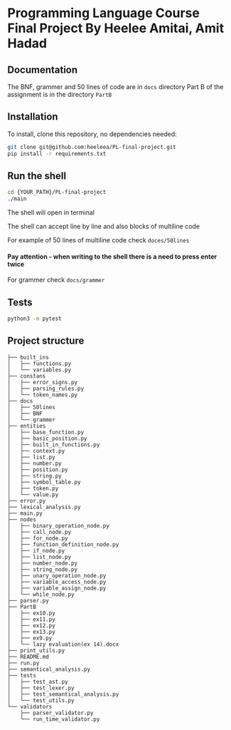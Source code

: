 # Programming Language Course Final Project By Heelee Amitai, Amit Hadad

## Documentation
 The BNF, grammer and 50 lines of code are in `docs` directory
 Part B of the assignment is in the directory `PartB`
 


## Installation
To install, clone this repository, no dependencies needed:
```bash
git clone git@github.com:heeleea/PL-final-project.git
pip install -r requirements.txt
```

## Run the shell
```bash
cd {YOUR_PATH}/PL-final-project
./main
```
The shell will open in terminal

The shell can accept line by line and also blocks of multiline code

For example of 50 lines of multiline code check `doces/50lines`

#### Pay attention - when writing to the shell there is a need to press enter twice

For grammer check `docs/grammer`


## Tests
```bash
python3 -m pytest
```

## Project structure
```
├── built_ins
│   ├── functions.py
│   └── variables.py
├── constans
│   ├── error_signs.py
│   ├── parsing_rules.py
│   └── token_names.py
├── docs
│   ├── 50lines
│   ├── BNF
│   └── grammer
├── entities
│   ├── base_function.py
│   ├── basic_position.py
│   ├── built_in_functions.py
│   ├── context.py
│   ├── list.py
│   ├── number.py
│   ├── position.py
│   ├── string.py
│   ├── symbol_table.py
│   ├── token.py
│   └── value.py
├── error.py
├── lexical_analysis.py
├── main.py
├── nodes
│   ├── binary_operation_node.py
│   ├── call_node.py
│   ├── for_node.py
│   ├── function_definition_node.py
│   ├── if_node.py
│   ├── list_node.py
│   ├── number_node.py
│   ├── string_node.py
│   ├── unary_operation_node.py
│   ├── variable_access_node.py
│   ├── variable_assign_node.py
│   └── while_node.py
├── parser.py
├── PartB
│   ├── ex10.py
│   ├── ex11.py
│   ├── ex12.py
│   ├── ex13.py
│   ├── ex9.py
│   └── lazy evaluation(ex 14).docx
├── print_utils.py
├── README.md
├── run.py
├── semantical_analysis.py
├── tests
│   ├── test_ast.py
│   ├── test_lexer.py
│   ├── test_semantical_analysis.py
│   └── test_utils.py
└── validators
    ├── parser_validator.py
    └── run_time_validator.py


```